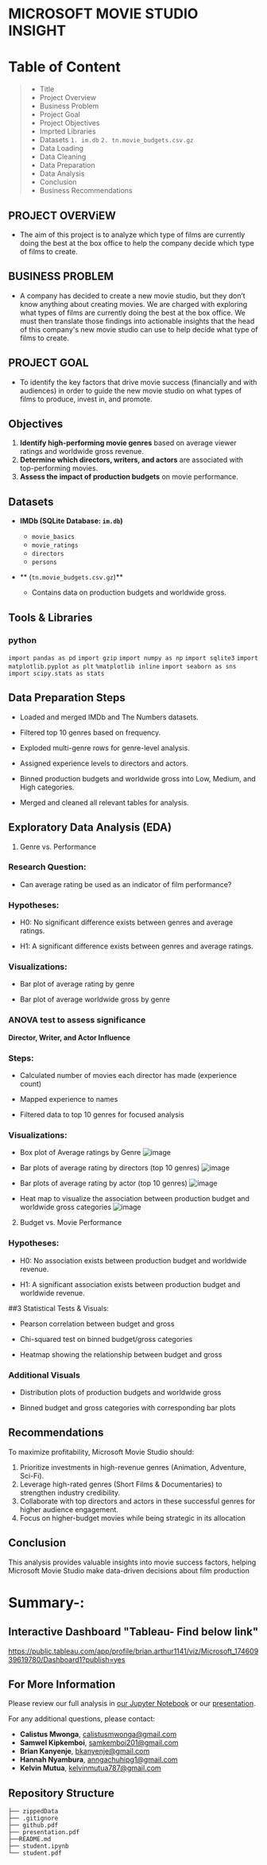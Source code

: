 # MICROSOFT MOVIE STUDIO INSIGHT
# Table of Content
>* Title
>* Project Overview
>* Business Problem
>* Project Goal
>* Project Objectives
>* Imprted Libraries
>* Datasets 
`1. im.db`
`2. tn.movie_budgets.csv.gz`
>* Data Loading
>* Data Cleaning
>* Data Preparation
>* Data Analysis
>* Conclusion
>* Business Recommendations


## PROJECT OVERViEW
- The aim of this project is to analyze which type of films are currently doing the best at the box office to help the company decide which type of films to create.

## BUSINESS PROBLEM
- A company has decided to create a new movie studio, but they don’t know anything about creating movies. We are charged with exploring what types of films are currently doing the best at the box office. We must then translate those findings into actionable insights that the head of this company's new movie studio can use to help decide what type of films to create.

## PROJECT GOAL

- To identify the key factors that drive movie success (financially and with audiences) in order to guide the new movie studio on what types of films to produce, invest in, and promote.

##  Objectives

1. **Identify high-performing movie genres** based on average viewer ratings and worldwide gross revenue.
2. **Determine which directors, writers, and actors** are associated with top-performing movies.
3. **Assess the impact of production budgets** on movie performance.

##  Datasets

- **IMDb (SQLite Database: `im.db`)**
  - `movie_basics`
  - `movie_ratings`
  - `directors`
  - `persons`

- ** (`tn.movie_budgets.csv.gz`)**
  - Contains data on production budgets and worldwide gross.

## Tools & Libraries
### python
`import pandas as pd`
`import gzip`
`import numpy as np`
`import sqlite3`
`import matplotlib.pyplot as plt`
`%matplotlib inline`
`import seaborn as sns`
`import scipy.stats as stats`

## Data Preparation Steps
- Loaded and merged IMDb and The Numbers datasets.

- Filtered top 10 genres based on frequency.

- Exploded multi-genre rows for genre-level analysis.

- Assigned experience levels to directors and actors.

- Binned production budgets and worldwide gross into Low, Medium, and High categories.

- Merged and cleaned all relevant tables for analysis.

## Exploratory Data Analysis (EDA)
1. Genre vs. Performance
### Research Question:
- Can average rating be used as an indicator of film performance?

### Hypotheses:

- H0: No significant difference exists between genres and average ratings.

- H1: A significant difference exists between genres and average ratings.

### Visualizations:

- Bar plot of average rating by genre

- Bar plot of average worldwide gross by genre

### ANOVA test to assess significance

 **Director, Writer, and Actor Influence**
### Steps:

- Calculated number of movies each director has made (experience count)

- Mapped experience to names

- Filtered data to top 10 genres for focused analysis

### Visualizations:
- Box plot of Average ratings by Genre
  ![image](https://github.com/user-attachments/assets/13fcb1af-dd55-474e-89a7-9508307dc9fe)

- Bar plots of average rating by directors (top 10 genres)
  ![image](https://github.com/user-attachments/assets/019824e6-8aa4-4d6c-8cfc-dd1aae45c85e)


- Bar plots of average rating by actor (top 10 genres)
![image](https://github.com/user-attachments/assets/6cafd797-f31b-4af7-9127-6d25f435b027)

  

- Heat map to visualize the association between production budget and worldwide gross categories
  ![image](https://github.com/user-attachments/assets/2493d452-b8a3-457a-be8f-b96c57485575)


2. Budget vs. Movie Performance
### Hypotheses:

- H0: No association exists between production budget and worldwide revenue.

- H1: A significant association exists between production budget and worldwide revenue.

##3 Statistical Tests & Visuals:

- Pearson correlation between budget and gross

- Chi-squared test on binned budget/gross categories

- Heatmap showing the relationship between budget and gross


### Additional Visuals
- Distribution plots of production budgets and worldwide gross

- Binned budget and gross categories with corresponding bar plots

## Recommendations
To maximize profitability, Microsoft Movie Studio should:  
1. Prioritize investments in high-revenue genres (Animation, Adventure, Sci-Fi).
2. Leverage high-rated genres (Short Films & Documentaries) to strengthen industry credibility.
3. Collaborate with top directors and actors in these successful genres for higher audience engagement.
4. Focus on higher-budget movies while being strategic in its allocation

## Conclusion
This analysis provides valuable insights into movie success factors, helping Microsoft Movie Studio make data-driven decisions about film production

# Summary-:
## Interactive Dashboard "Tableau- Find below link"
https://public.tableau.com/app/profile/brian.arthur1141/viz/Microsoft_17460939619780/Dashboard1?publish=yes

## For More Information

Please review our full analysis in [our Jupyter Notebook](./student.ipynb) or our [presentation](./presentation.pdf).

For any additional questions, please contact:

- **Calistus Mwonga**, calistusmwonga@gmail.com  
- **Samwel Kipkemboi**, samkemboi201@gmail.com  
- **Brian Kanyenje**, bkanyenje@gmail.com  
- **Hannah Nyambura**, anngachuhipg1@gmail.com  
- **Kelvin Mutua**, kelvinmutua787@gmail.com  

## Repository Structure

```
├── zippedData                       
├── .gitignore                          
├── github.pdf   
├── presentation.pdf         
├──README.md 
├── student.ipynb                               
└── student.pdf                           
```
